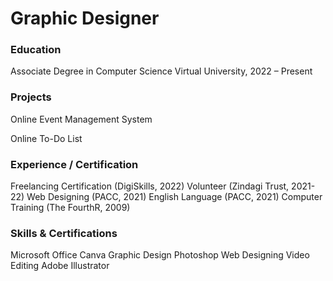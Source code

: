 # Graphic Designer

### Education
Associate Degree in Computer Science Virtual University, 2022 – Present

### Projects
Online Event Management System

Online To-Do List


### Experience / Certification
Freelancing Certification (DigiSkills, 2022) 
Volunteer (Zindagi Trust, 2021-22)
Web Designing (PACC, 2021)
English Language (PACC, 2021)
Computer Training (The FourthR, 2009)

### Skills & Certifications
Microsoft Office
Canva
Graphic Design
Photoshop
Web Designing
Video Editing
Adobe
Illustrator
